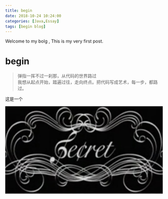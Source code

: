 ```yaml
---
title: begin
date: 2018-10-24 10:24:00    
categories: [Java,Essay]
tags: [begin blog]
---
```


Welcome to my bolg , This is my very first post. 

# begin

> 弹指一挥不过一刹那，从代码的世界路过<br/>
>     我想从起点开始，踏遍过往，走向终点。把代码写成艺术，每一步，都路过。

<!--more-->

这是一个
<br><div style="text-align:center;color:red;font-size:50px">![secret](/pho/img/secret.jpeg)</div><br>
